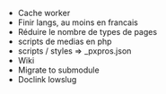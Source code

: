 - Cache worker
- Finir langs, au moins en francais
- Réduire le nombre de types de pages
- scripts de medias en php
- scripts / styles => _pxpros.json
- Wiki
- Migrate to submodule
- Doclink lowslug 